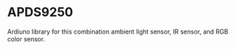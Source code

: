 # APDS9250
Ardiuno library for this combination ambient light sensor, IR sensor, and RGB color sensor.
